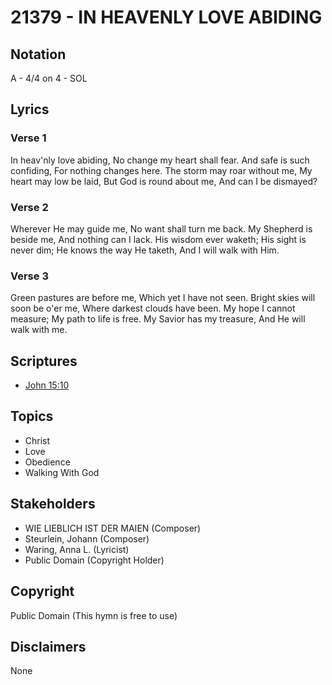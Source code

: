 # 21379 - IN HEAVENLY LOVE ABIDING

## Notation

A - 4/4 on 4 - SOL

## Lyrics

### Verse 1

In heav'nly love abiding, No change my heart shall fear. And safe is such confiding, For nothing changes here. The storm may roar without me, My heart may low be laid, But God is round about me, And can I be dismayed?

### Verse 2

Wherever He may guide me, No want shall turn me back. My Shepherd is beside me, And nothing can I lack. His wisdom ever waketh; His sight is never dim; He knows the way He taketh, And I will walk with Him.

### Verse 3

Green pastures are before me, Which yet I have not seen. Bright skies will soon be o'er me, Where darkest clouds have been. My hope I cannot measure; My path to life is free. My Savior has my treasure, And He will walk with me.


## Scriptures

- [John 15:10](https://www.biblegateway.com/passage/?search=John%2015%3A10)

## Topics

- Christ
- Love
- Obedience
- Walking With God

## Stakeholders

- WIE LIEBLICH IST DER MAIEN (Composer)
- Steurlein, Johann (Composer)
- Waring, Anna L. (Lyricist)
- Public Domain (Copyright Holder)

## Copyright

Public Domain
(This hymn is free to use)

## Disclaimers

None

